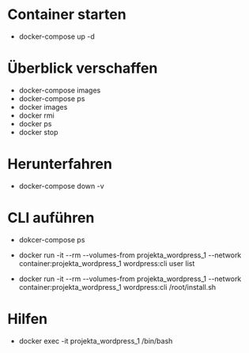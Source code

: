 # Container starten
- docker-compose up -d

# Überblick verschaffen
- docker-compose images
- docker-compose ps
- docker images
- docker rmi <ID>
- docker ps
- docker stop <ID>

# Herunterfahren
- docker-compose down -v 

# CLI auführen
- dokcer-compose ps
- docker run -it --rm  --volumes-from projekta_wordpress_1 --network container:projekta_wordpress_1  wordpress:cli user list

- docker run -it --rm  --volumes-from projekta_wordpress_1 --network container:projekta_wordpress_1  wordpress:cli /root/install.sh


# Hilfen
- docker exec -it projekta_wordpress_1 /bin/bash
